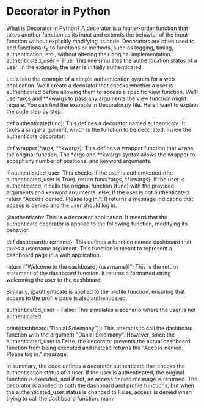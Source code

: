 # Decorator in Python
What is Decorator in Python?
A decorator is a higher-order function that takes another function as its input and extends the behavior of the input function without explicitly modifying its code. Decorators are often used to add functionality to functions or methods, such as logging, timing, authentication, etc., without altering their original implementation.
authenticated_user = True: This line simulates the authentication status of a user. In the example, the user is initially authenticated.

Let's take the example of a simple authentication system for a web application. We'll create a decorator that checks whether a user is authenticated before allowing them to access a specific view function. We'll use *args and **kwargs to pass any arguments the view function might require.
You can find the example in Decorator.py file.
Here I want to explain the code step by step:

def authenticate(func): This defines a decorator named authenticate. It takes a single argument, which is the function to be decorated.
Inside the authenticate decorator:

def wrapper(*args, **kwargs): This defines a wrapper function that wraps the original function. The *args and **kwargs syntax allows the wrapper to accept any number of positional and keyword arguments.

if authenticated_user: This checks if the user is authenticated (the authenticated_user is True).
return func(*args, **kwargs): If the user is authenticated, it calls the original function (func) with the provided arguments and keyword arguments.
else: If the user is not authenticated:
return "Access denied. Please log in.": It returns a message indicating that access is denied and the user should log in.

@authenticate: This is a decorator application. It means that the authenticate decorator is applied to the following function, modifying its behavior.

def dashboard(username): This defines a function named dashboard that takes a username argument. This function is meant to represent a dashboard page in a web application.

return f"Welcome to the dashboard, {username}!": This is the return statement of the dashboard function. It returns a formatted string welcoming the user to the dashboard.

Similarly, @authenticate is applied to the profile function, ensuring that access to the profile page is also authenticated.

authenticated_user = False: This simulates a scenario where the user is not authenticated.

print(dashboard("Danial Soleimany")): This attempts to call the dashboard function with the argument "Danial Soleimany". However, since the authenticated_user is False, the decorator prevents the actual dashboard function from being executed and instead returns the "Access denied. Please log in." message.

In summary, the code defines a decorator authenticate that checks the authentication status of a user. If the user is authenticated, the original function is executed, and if not, an access denied message is returned. The decorator is applied to both the dashboard and profile functions, but when the authenticated_user status is changed to False, access is denied when trying to call the dashboard function.
 main
